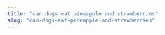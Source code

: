 ```yaml
---
title: "can dogs eat pineapple and strawberries"
slug: "can-dogs-eat-pineapple-and-strawberries"
---
```


